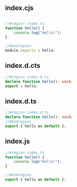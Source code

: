 ## index.cjs

```cjs

//#region index.ts
function hello() {
	console.log("Hello!");
}

//#endregion
module.exports = hello;
```

## index.d.cts

```cts
//#region index.d.ts
declare function hello(): void;
export = hello;
```

## index.d.ts

```ts
//#region index.d.ts
declare function hello(): void;
//#endregion
export { hello as default };
```

## index.js

```js
//#region index.ts
function hello() {
	console.log("Hello!");
}

//#endregion
export { hello as default };
```
